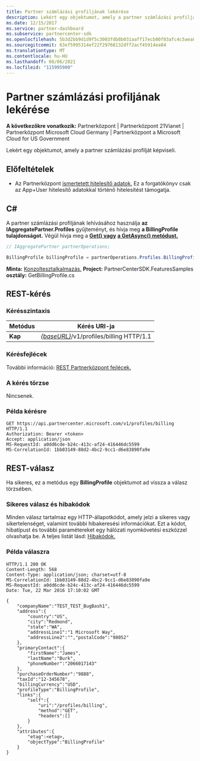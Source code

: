 ```yaml
---
title: Partner számlázási profiljának lekérése
description: Lekért egy objektumot, amely a partner számlázási profilját képviseli.
ms.date: 12/15/2017
ms.service: partner-dashboard
ms.subservice: partnercenter-sdk
ms.openlocfilehash: 5b3d2bb9d1d9f5c3003fdb8b031aaff17ecb80f03afc4c5aea87a838063c73d1
ms.sourcegitcommit: 63ef5995314ef22f29768132dff2acf45914ea84
ms.translationtype: MT
ms.contentlocale: hu-HU
ms.lasthandoff: 08/06/2021
ms.locfileid: "115995900"
---
```

# <a name="get-partner-billing-profile"></a>Partner számlázási profiljának lekérése

**A következőkre vonatkozik:** Partnerközpont | Partnerközpont 21Vianet | Partnerközpont Microsoft Cloud Germany | Partnerközpont a Microsoft Cloud for US Government

Lekért egy objektumot, amely a partner számlázási profilját képviseli.

## <a name="prerequisites"></a>Előfeltételek

- Az Partnerközpont [ismertetett hitelesítő adatok.](partner-center-authentication.md) Ez a forgatókönyv csak az App+User hitelesítő adatokkal történő hitelesítést támogatja.

## <a name="c"></a>C\#

A partner számlázási profiljának lehívásához használja **az IAggregatePartner.Profiles** gyűjteményt, és hívja meg **a BillingProfile tulajdonságot.** Végül hívja meg a [**Get() vagy**](/dotnet/api/microsoft.store.partnercenter.profiles.ibillingprofile.get) [**a GetAsync() metódust.**](/dotnet/api/microsoft.store.partnercenter.profiles.ibillingprofile.getasync)

``` csharp
// IAggregatePartner partnerOperations;

BillingProfile billingProfile = partnerOperations.Profiles.BillingProfile.Get();
```

**Minta:** [Konzoltesztalkalmazás.](console-test-app.md) **Project:** PartnerCenterSDK.FeaturesSamples **osztály:** GetBillingProfile.cs

## <a name="rest-request"></a>REST-kérés

### <a name="request-syntax"></a>Kérésszintaxis

| Metódus  | Kérés URI-ja                                                              |
|---------|--------------------------------------------------------------------------|
| **Kap** | [*{baseURL}*](partner-center-rest-urls.md)/v1/profiles/billing HTTP/1.1 |

### <a name="request-headers"></a>Kérésfejlécek

További információ: [REST Partnerközpont fejlécek.](headers.md)

### <a name="request-body"></a>A kérés törzse

Nincsenek.

### <a name="request-example"></a>Példa kérésre

```http
GET https://api.partnercenter.microsoft.com/v1/profiles/billing HTTP/1.1
Authorization: Bearer <token>
Accept: application/json
MS-RequestId: a0dd6cde-b24c-413c-af24-416446dc5599
MS-CorrelationId: 1bb03149-88d2-4bc2-9cc1-d6e83890fa9e
```

## <a name="rest-response"></a>REST-válasz

Ha sikeres, ez a metódus egy **BillingProfile** objektumot ad vissza a válasz törzsében.

### <a name="response-success-and-error-codes"></a>Sikeres válasz és hibakódok

Minden válasz tartalmaz egy HTTP-állapotkódot, amely jelzi a sikeres vagy sikertelenséget, valamint további hibakeresési információkat. Ezt a kódot, hibatípust és további paramétereket egy hálózati nyomkövetési eszközzel olvashatja be. A teljes listát lásd: [Hibakódok.](error-codes.md)

### <a name="response-example"></a>Példa válaszra

```http
HTTP/1.1 200 OK
Content-Length: 568
Content-Type: application/json; charset=utf-8
MS-CorrelationId: 1bb03149-88d2-4bc2-9cc1-d6e83890fa9e
MS-RequestId: a0dd6cde-b24c-413c-af24-416446dc5599
Date: Tue, 22 Mar 2016 17:10:02 GMT

{
    "companyName":"TEST_TEST_BugBash1",
    "address":{
        "country":"US",
        "city":"Redmond",
        "state":"WA",
        "addressLine1":"1 Microsoft Way",
        "addressLine2":"","postalCode":"98052"
    },
    "primaryContact":{
        "firstName":"James",
        "lastName":"Burk",
        "phoneNumber":"2066017143"
    },
    "purchaseOrderNumber":"9888",
    "taxId":"12-345678",
    "billingCurrency":"USD",
    "profileType":"BillingProfile",
    "links":{
        "self":{
            "uri":"/profiles/billing",
            "method":"GET",
            "headers":[]
        }
    },
    "attributes":{
        "etag":<etag>,
        "objectType":"BillingProfile"
    }
}
```
